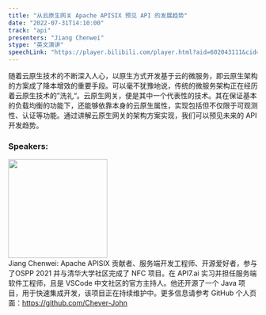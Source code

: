 ```yaml
---
title: "从云原生网关 Apache APISIX 预见 API 的发展趋势"
date: "2022-07-31T14:10:00"
track: "api"
presenters: "Jiang Chenwei"
stype: "英文演讲"
speechLink: "https://player.bilibili.com/player.html?aid=602043111&cid=805888020&page=1"
---
```

随着云原生技术的不断深入人心，以原生方式开发基于云的微服务，即云原生架构的方案成了降本增效的重要手段。可以毫不犹豫地说，传统的微服务架构正在经历着云原生技术的”洗礼“。云原生网关，便是其中一个代表性的技术。其在保证基本的负载均衡的功能下，还能够依靠本身的云原生属性，实现包括但不仅限于可观测性、认证等功能。通过讲解云原生网关的架构方案实现，我们可以预见未来的 API 开发趋势。

 ### Speakers: 
 <img src="images/speaker/1083.png" width="200" /><br>Jiang Chenwei: Apache APISIX 贡献者、服务端开发工程师、开源爱好者，参与了OSPP 2021 并与清华大学社区完成了 NFC 项目。在 API7.ai 实习并担任服务端软件工程师，且是 VSCode 中文社区的官方主持人。他还开源了一个 Java 项目，用于快速集成开发，该项目正在持续维护中。更多信息请参考 GitHub 个人页面：https://github.com/Chever-John

 
